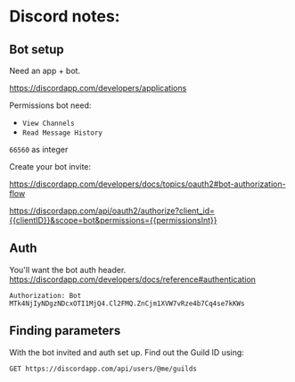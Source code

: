 # Discord notes:

## Bot setup

Need an app + bot.

https://discordapp.com/developers/applications

Permissions bot need:

- `View Channels`
- `Read Message History`

`66560` as integer

Create your bot invite:

https://discordapp.com/developers/docs/topics/oauth2#bot-authorization-flow

https://discordapp.com/api/oauth2/authorize?client_id={{clientID}}&scope=bot&permissions={{permissionsInt}}

## Auth

You'll want the bot auth header.
https://discordapp.com/developers/docs/reference#authentication

`Authorization: Bot MTk4NjIyNDgzNDcxOTI1MjQ4.Cl2FMQ.ZnCjm1XVW7vRze4b7Cq4se7kKWs`

## Finding parameters

With the bot invited and auth set up. Find out the Guild ID using:

`GET https://discordapp.com/api/users/@me/guilds`

